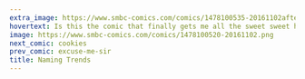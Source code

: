 ```yaml
---
extra_image: https://www.smbc-comics.com/comics/1478100535-20161102after.png
hovertext: Is this the comic that finally gets me all the sweet sweet hatemail I crave?
image: https://www.smbc-comics.com/comics/1478100520-20161102.png
next_comic: cookies
prev_comic: excuse-me-sir
title: Naming Trends
---
```


